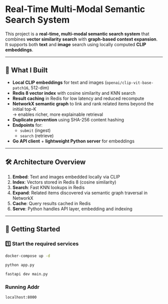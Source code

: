 # Real-Time Multi-Modal Semantic Search System

This project is a **real-time, multi-modal semantic search system** that combines **vector similarity search** with **graph-based context expansion**.  
It supports both **text** and **image** search using locally computed **CLIP embeddings**.

---

## 📜 What I Built
- **Local CLIP embeddings** for text and images (`openai/clip-vit-base-patch16`, 512-dim)
- **Redis 8 vector index** with cosine similarity and KNN search
- **Result caching** in Redis for low latency and reduced recompute
- **NetworkX semantic graph** to link and rank related items beyond the initial top-K  
  → enables richer, more explainable retrieval
- **Duplicate prevention** using SHA-256 content hashing
- **Endpoints** for:
  - `submit` (ingest)
  - `search` (retrieve)
- **Go API client** + **lightweight Python server** for embeddings

---

## 🛠 Architecture Overview
1. **Embed**: Text and images embedded locally via CLIP  
2. **Index**: Vectors stored in Redis 8 (cosine similarity)  
3. **Search**: Fast KNN lookups in Redis  
4. **Expand**: Related items discovered via semantic graph traversal in NetworkX  
5. **Cache**: Query results cached in Redis  
6. **Serve**: Python handles API layer, embedding and indexing

---

## 🚀 Getting Started

### 1️⃣ Start the required services
```bash
docker-compose up -d
```

```bash
python app.py
```

```bash
fastapi dev main.py
```


### Running Addr
```bash
localhost:8000
```